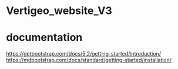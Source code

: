# Vertigeo_website_V3


# documentation 
https://getbootstrap.com/docs/5.2/getting-started/introduction/
https://mdbootstrap.com/docs/standard/getting-started/installation/




